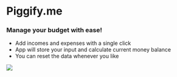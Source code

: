 # Piggify.me

### Manage your budget with ease!

- Add incomes and expenses with a single click
- App will store your input and calculate current money balance
- You can reset the data whenever you like

![](https://i.imgur.com/yw9P28E.png)
